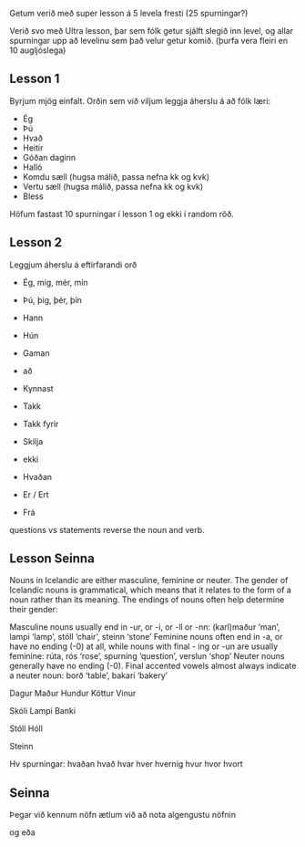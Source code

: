 
Getum verið með super lesson á 5 levela fresti (25 spurningar?)

Verið svo með Ultra lesson, þar sem fólk getur sjálft slegið inn level, og allar spurningar upp að levelinu sem það velur getur komið. (þurfa vera fleiri en 10 augljóslega)


## Lesson 1
Byrjum mjög einfalt. Orðin sem við viljum leggja áherslu á að fólk læri:
 - Ég
 - Þú
 - Hvað
 - Heitir
 - Góðan daginn
 - Halló
 - Komdu sæll (hugsa málið, passa nefna kk og kvk)
 - Vertu sæll (hugsa málið, passa nefna kk og kvk)
 - Bless

Höfum fastast 10 spurningar í lesson 1 og ekki í random röð.

## Lesson 2
Leggjum áherslu á eftirfarandi orð

- Ég, mig, mér, mín
- Þú, þig, þér, þín

- Hann
- Hún
- Gaman
- að
- Kynnast
- Takk
- Takk fyrir
- Skilja
- ekki
- Hvaðan
- Er / Ert
- Frá

questions vs statements reverse the noun and verb.

## Lesson Seinna


Nouns in Icelandic are either masculine, feminine or neuter. The gender of Icelandic
nouns is grammatical, which means that it relates to the form of a noun rather than its
meaning. The endings of nouns often help determine their gender: 

Masculine nouns usually end in -ur, or -i, or -ll or -nn: (karl)maður ‘man’, lampi
‘lamp’, stóll ‘chair’, steinn ‘stone’
Feminine nouns often end in -a, or have no ending (-0) at all, while nouns with final -
ing or -un are usually feminine: rúta, rós ‘rose’, spurning ‘question’, verslun ‘shop’
Neuter nouns generally have no ending (-0). Final accented vowels almost always
indicate a neuter noun: borð ‘table’, bakarí ‘bakery’

Dagur
Maður
Hundur
Köttur
Vinur

Skóli
Lampi
Banki

Stóll
Hóll

Steinn

Hv spurningar:
hvaðan
hvað
hvar
hver
hvernig
hvur
hvor
hvort


## Seinna
Þegar við kennum nöfn ætlum við að nota algengustu nöfnin

og
eða